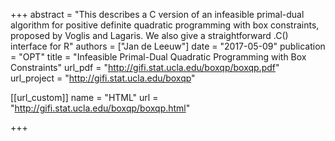 +++
abstract = "This describes a C version of an infeasible primal-dual algorithm for positive definite quadratic programming with box constraints, proposed by Voglis and Lagaris. We also give a straightforward .C() interface for R"
authors = ["Jan de Leeuw"]
date = "2017-05-09"
publication = "OPT"
title = "Infeasible Primal-Dual Quadratic Programming with Box Constraints"
url_pdf = "http://gifi.stat.ucla.edu/boxqp/boxqp.pdf"
url_project = "http://gifi.stat.ucla.edu/boxqp"


[[url_custom]]
name = "HTML"
url = "http://gifi.stat.ucla.edu/boxqp/boxqp.html"

+++

